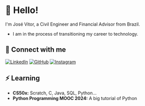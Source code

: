 # 👋 Hello!

I'm José Vitor, a Civil Engineer and Financial Advisor from Brazil. 
- I am in the process of transitioning my career to technology.

## 🔗 Connect with me
[![LinkedIn](https://img.shields.io/badge/linkedin-%230077B5.svg?style=for-the-badge&logo=linkedin&logoColor=white)](https://www.linkedin.com/in/jvtaborda/)
[![GitHub](https://img.shields.io/badge/github-%23121011.svg?style=for-the-badge&logo=github&logoColor=white)](https://github.com/vitortaborda)
[![Instagram](https://img.shields.io/badge/Instagram-%23E4405F.svg?style=for-the-badge&logo=Instagram&logoColor=white)](https://www.instagram.com/vitortaborda_/)

## ⚡ Learning

* **CS50x:** Scratch, C, Java, SQL, Python...
* **Python Programming MOOC 2024:** A big tutorial of Python
